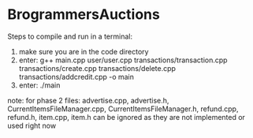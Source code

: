 # BrogrammersAuctions

Steps to compile and run in a terminal:

1. make sure you are in the code directory
2. enter: g++ main.cpp user/user.cpp transactions/transaction.cpp transactions/create.cpp transactions/delete.cpp transactions/addcredit.cpp -o main
3. enter: ./main

note: for phase 2 files: advertise.cpp, advertise.h, CurrentItemsFileManager.cpp, CurrentItemsFileManager.h, refund.cpp, refund.h, item.cpp, item.h can be ignored as they are not implemented or used right now
